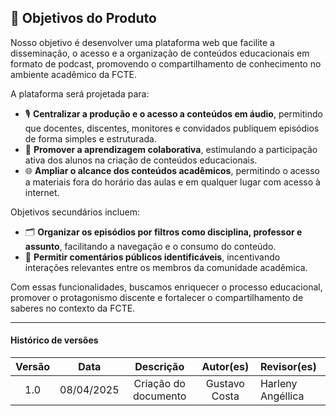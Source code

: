 ## 🎯 Objetivos do Produto

Nosso objetivo é desenvolver uma plataforma web que facilite a disseminação, o acesso e a organização de conteúdos educacionais em formato de podcast, promovendo o compartilhamento de conhecimento no ambiente acadêmico da FCTE.

A plataforma será projetada para:

- 🎙️ **Centralizar a produção e o acesso a conteúdos em áudio**, permitindo que docentes, discentes, monitores e convidados publiquem episódios de forma simples e estruturada.
- 🤝 **Promover a aprendizagem colaborativa**, estimulando a participação ativa dos alunos na criação de conteúdos educacionais.
- 🌐 **Ampliar o alcance dos conteúdos acadêmicos**, permitindo o acesso a materiais fora do horário das aulas e em qualquer lugar com acesso à internet.

Objetivos secundários incluem:

- 🗂️ **Organizar os episódios por filtros como disciplina, professor e assunto**, facilitando a navegação e o consumo do conteúdo.
- 💬 **Permitir comentários públicos identificáveis**, incentivando interações relevantes entre os membros da comunidade acadêmica.

Com essas funcionalidades, buscamos enriquecer o processo educacional, promover o protagonismo discente e fortalecer o compartilhamento de saberes no contexto da FCTE.

---

#### Histórico de versões 

| Versão |    Data    |        Descrição         |    Autor(es)    |  Revisor(es)          
| :----: | :--------: | :----------------------: | :-------------: | :----------------|
|  1.0   | 08/04/2025 |   Criação do documento   | Gustavo Costa | Harleny Angéllica  | 

